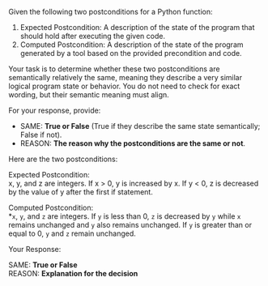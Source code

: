 
Given the following two postconditions for a Python function:

1. Expected Postcondition: A description of the state of the program that should hold after executing the given code.
2. Computed Postcondition: A description of the state of the program generated by a tool based on the provided precondition and code.

Your task is to determine whether these two postconditions are semantically relatively the same, meaning they describe a very similar logical program state or behavior. You do not need to check for exact wording, but their semantic meaning must align.

For your response, provide:

- SAME: **True or False** (True if they describe the same state semantically; False if not).
- REASON: **The reason why the postconditions are the same or not**.

Here are the two postconditions:

Expected Postcondition:  
x, y, and z are integers. If x > 0, y is increased by x. If y < 0, z is decreased by the value of y after the first if statement.

Computed Postcondition:  
*`x`, `y`, and `z` are integers. If `y` is less than 0, `z` is decreased by `y` while `x` remains unchanged and `y` also remains unchanged. If `y` is greater than or equal to 0, `y` and `z` remain unchanged.

Your Response: 

SAME: **True or False**  
REASON: **Explanation for the decision**
